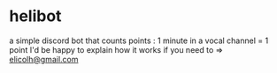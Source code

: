 # helibot
a simple discord bot that counts points : 1 minute in a vocal channel = 1 point
I'd be happy to explain how it works if you need to => elicolh@gmail.com
